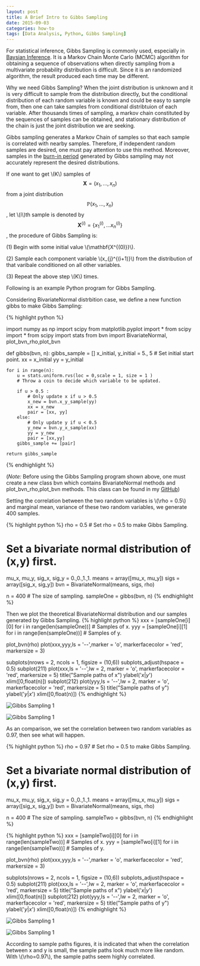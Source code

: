 ```yaml
---
layout: post
title: A Brief Intro to Gibbs Sampling
date: 2015-09-03
categories: how-to
tags: [Data Analysis, Python, Gibbs Sampling]
---
```


For statistical inference, Gibbs Sampling is commonly used, especially in [Baysian Inference](https://en.wikipedia.org/wiki/Bayesian_inference). It is a Markov Chain Monte Carlo (MCMC) algorithm for obtaining a sequence of observations when directly sampling from a multivariate probability distribution is difficult. Since it is an randomized algorithm, the result produced each time may be different.

Why we need Gibbs Sampling? When the joint distribution is unknown and it is very difficult to sample from the distribution directly, but the conditional distribution of each random variable is known and could be easy to sample from, then one can take samples from conditional distribtuion of each variable. After thousands times of sampling,  a markov chain constituted by the sequences of samples can be obtained, and stationary distribution of the chain is just the joint distribution we are seeking.

Gibbs sampling generates a Markov Chain of samples so that each sample is correlated with nearby samples. Therefore, if independent random samples are desired, one must pay attention to use this method. Moreover, samples in the [burn-in period](https://en.wikipedia.org/wiki/Burn-in) generated by Gibbs sampling may not accurately represent the desired distributions. 

If one want to get \\(K\\) samples of $$\mathbf{X} = (x_{1},..., x_{n})$$ from a joint distribution $$\mathbb{P}(x_{1},...,x_{n})$$, let \\(i\\)th sample is denoted by $$\mathbf{X}^{(i)} = \{x_{1}^{(i)},...x_{n}^{(i)}\}$$, the procedure of Gibbs Sampling is:

(1) Begin with some initial value \\(\mathbf{X^{(0)}}\\).

(2) Sample each component variable \\(x_{j}^{(i+1)}\\) from the distribution of that varibale conditioned on all other variables.

(3) Repeat the above step \\(K\\) times. 

Following is an example Python program for Gibbs Sampling.

Considering BivariateNormal distrbition case, we define a new function gibbs to make Gibbs Sampling:

{% highlight python %}  

import numpy as np
import scipy
from matplotlib.pyplot import *
from scipy import *
from scipy import stats
from bvn import BivariateNormal, plot_bvn_rho,plot_bvn

def gibbs(bvn, n):
    gibbs_sample = []
    x_initial, y_initial = 5., 5 
    # Set initial start point.
    xx = x_initial
    yy = y_initial
    
    for i in range(n): 
        u = stats.uniform.rvs(loc = 0,scale = 1, size = 1 )
        # Throw a coin to decide which variable to be updated.        
        
        if u > 0.5 :
            # Only update x if u > 0.5 
            x_new = bvn.x_y_sample(yy)
            xx = x_new
            pair = [xx, yy]
        else:
            # Only update y if u < 0.5
            y_new = bvn.y_x_sample(xx)
            yy = y_new
            pair = [xx,yy]
        gibbs_sample += [pair]
    
    return gibbs_sample
    
{% endhighlight %}

(_Note:_ Before using the Gibbs Sampling program shown above, one must create a new class bvn which contains BivariateNormal methods and plot_bvn_rho,plot_bvn methods. This class can be found in my [GitHub](http://github.com/xw393))

Setting the correlation between the two random variables is \\(\rho = 0.5\\) and marginal mean, variance of these two random variables, we generate 400 samples.

{% highlight python %}
rho = 0.5 # Set rho = 0.5 to make Gibbs Sampling.
# Set a bivariate normal distribution of (x,y) first.
mu_x, mu_y, sig_x, sig_y = 0.,0.,1.,1.
means = array([mu_x, mu_y])
sigs = array([sig_x, sig_y])
bvn = BivariateNormal(means, sigs, rho)

n = 400 # The size of sampling.
sampleOne = gibbs(bvn, n)
{% endhighlight %}

Then we plot the theoretical BivariateNormal distribution and our samples generated by Gibbs Sampling.
{% highlight python %}
xxx = [sampleOne[i][0] for i in range(len(sampleOne))] # Samples of x.
yyy = [sampleOne[i][1] for i in range(len(sampleOne))] # Samples of y.

plot_bvn(rho)
plot(xxx,yyy,ls = '--',marker = 'o',
     markerfacecolor = 'red', markersize = 3)


subplots(nrows = 2, ncols = 1, figsize = (10,6))
subplots_adjust(hspace = 0.5)
subplot(211)
plot(xxx,ls = '--',lw = 2, marker = 'o',
     markerfacecolor = 'red', markersize = 5)
title("Sample paths of x")
ylabel('$x|y$')
xlim([0,float(n)])
subplot(212)
plot(yyy,ls = '--',lw = 2, marker = 'o',
     markerfacecolor = 'red', markersize = 5)
title("Sample paths of y")
ylabel('$y|x$')
xlim([0,float(n)])
{% endhighlight %}

![Gibbs Sampling 1](/images/blog/gibbs/gibbs1)

![Gibbs Sampling 1](/images/blog/gibbs/gibbs2)

As an comparison, we set the correlation between two random variables as 0.97, then see what will happen.

{% highlight python %}
rho = 0.97 # Set rho = 0.5 to make Gibbs Sampling.
# Set a bivariate normal distribution of (x,y) first.
mu_x, mu_y, sig_x, sig_y = 0.,0.,1.,1.
means = array([mu_x, mu_y])
sigs = array([sig_x, sig_y])
bvn = BivariateNormal(means, sigs, rho)

n = 400 # The size of sampling.
sampleTwo = gibbs(bvn, n)
{% endhighlight %}


{% highlight python %}
xxx = [sampleTwo[i][0] for i in range(len(sampleTwo))] # Samples of x.
yyy = [sampleTwo[i][1] for i in range(len(sampleTwo))] # Samples of y.

plot_bvn(rho)
plot(xxx,yyy,ls = '--',marker = 'o',
     markerfacecolor = 'red', markersize = 3)


subplots(nrows = 2, ncols = 1, figsize = (10,6))
subplots_adjust(hspace = 0.5)
subplot(211)
plot(xxx,ls = '--',lw = 2, marker = 'o',
     markerfacecolor = 'red', markersize = 5)
title("Sample paths of x")
ylabel('$x|y$')
xlim([0,float(n)])
subplot(212)
plot(yyy,ls = '--',lw = 2, marker = 'o',
     markerfacecolor = 'red', markersize = 5)
title("Sample paths of y")
ylabel('$y|x$')
xlim([0,float(n)])
{% endhighlight %}

![Gibbs Sampling 1](/images/blog/gibbs/gibbs3)

![Gibbs Sampling 1](/images/blog/gibbs/gibbs4)

According to sample paths figures, it is indicated that when the correlation between x and y is small, the sample paths look much more like random. With \\(\rho=0.97\\), the sample paths seem highly correlated.

